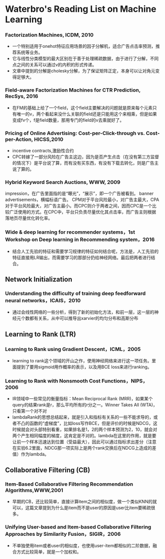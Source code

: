 # Waterbro's Reading List on Machine Learning

### Factorization Machines, ICDM, 2010
* 一个特别适用于onehot特征应用场景的因子分解机，适合广告点击率预测，推荐系统等业务。
* 它与线性分类模型的最大区别在于善于处理稀疏数据，由于进行了分解，不同点之间的关系可以通过v的内积的形式传递。
* 文章中提到的分解是cholesky分解，为了保证矩阵正定，本身可以让对角元变得足够大。


### Field-aware Factorization Machines for CTR Prediction, RecSys, 2016
* 在FM的基础上给了一个field，这个field主要解决的问题就是原来每个元素只有唯一的v，两个看起来没什么关联的field还是只能用这个来相乘，但是如果变成fv个，f是field数量，那用专门的field的v去乘就好了。



### Pricing of Online Advertising: Cost-per-Click-through vs. Cost-per-Action, HICSS,2010
* incentive contracts,激励性合约
* CPC转嫁了一部分风险在广告主这边，因为是否产生点击（在没有第三方监督的情况下）是平台说了算，而有没有买东西，有没有下载去转化，则是广告主说了算的。

### Hybrid Keyword Search Auctions, WWW, 2009
impression，在广告里面指的是“曝光”，“展示”，即一个广告被看到。
 banner advertisements，横幅标语广告。
 CPM对于平台风险最小，对广告主最大，CPA对于平台风险最大，对广告主最小。而CPC则介于两者之间，因而CPC是一个比较广泛使用的方式。在CPC中，平台只负责尽量优化其点击率，而广告主则根据落地页尽量优化转化率。

### Wide & deep learning for recommender systems，1st Workshop on Deep learning in Recommending system，2016
* 结合人工先验的特征和需要学习规律的特征如何结合呢，方法是，人工先验的特征直接用LR输出，而需要学习的那部分扔给神经网络。最后把两者进行结合。

## Network Initialization
### Understanding the difficulty of training deep feedforward neural networks，ICAIS，2010
* 通过会线性网络的一些分析，得到了新的初始化方法，和前一层，这一层的神经元个数都有关系，从中可以推导出xarvier的均匀分布和高斯分布

## Learning to Rank (LTR)
### Learning to Rank using Gradient Descent，ICML，2005
* learning to rank这个领域的开山之作，使用神经网络来进行这一项任务。里面提到了要用sigmoid用作概率的表示，以及用BCE loss来进行ranking。

### Learning to Rank with Nonsmooth Cost Functions，NIPS，2006
* IR领域中一些常见的衡量指标：Mean Reciprocal Rank (MRR)，如果某个query的结果rank是r，那么平均所有的r分之一。Winner
Takes All (WTA)，只看第一个对不对
* lambdaRank的思想总结起来，就是引入和指标有关系的一些不能求导的，或者不凸的函数的“虚梯度”，比如loss写作BCE，但是评价的时候是NDCG，这时候就会对头部特别看重，如果排名是1，2的两个样本预测为2，10，就会对两个产生相同幅度的梯度，这肯定是不对的。lambda在这里的作用，就是要让前一个样本迅速达到位置（受益最大），因此可以通过指标求出差分（注意在实验6.2里面，NDCG那一项实际上是两个rank交换后在NDCG上造成的差值）作为lambda。

## Collaborative Filtering (CB)
### Item-Based Collaborative Filtering Recommendation Algorithms,WWW,2001
* 早期的CB，还比较简单，直接计算item之间的相似度，做一个类似KNN的就可以，这篇文章提到为什么是item而不是user的原因是user比item要稀疏很多。

### Unifying User-based and Item-based Collaborative Filtering Approaches by Similarity Fusion，SIGIR，2006
* 不单独使用item或者user的相似度，也使用user-item都相似的二阶数据，融合方式比较简单，就是一个加权和。


